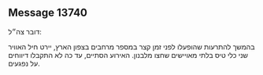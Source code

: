 ## Message 13740

דובר צה״ל:

בהמשך להתרעות שהופעלו לפני זמן קצר במספר מרחבים בצפון הארץ, יירט חיל האוויר שני כלי טיס בלתי מאויישים שחצו מלבנון. 
האירוע הסתיים, עד כה לא התקבלו דיווחים על נפגעים.

